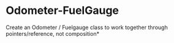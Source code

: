 # Odometer-FuelGauge
Create an Odometer / Fuelgauge class to work together through pointers/reference, not composition*
